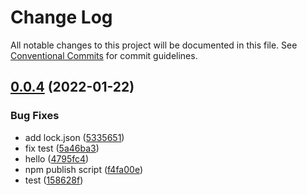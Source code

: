 # Change Log

All notable changes to this project will be documented in this file.
See [Conventional Commits](https://conventionalcommits.org) for commit guidelines.

## [0.0.4](https://github.com/hefeng6500/hefeng-cli/compare/v0.0.3...v0.0.4) (2022-01-22)


### Bug Fixes

*  add lock.json ([5335651](https://github.com/hefeng6500/hefeng-cli/commit/53356510762f3afc6a2b46b101ecdb7660e5546d))
* fix test ([5a46ba3](https://github.com/hefeng6500/hefeng-cli/commit/5a46ba3f2f3ab9614a6bfed973e8d00e5cbe92de))
* hello ([4795fc4](https://github.com/hefeng6500/hefeng-cli/commit/4795fc4130dfebc8b41dcb23e20382c761563ea6))
* npm publish script ([f4fa00e](https://github.com/hefeng6500/hefeng-cli/commit/f4fa00e0756c180539c948af497be823eaedafa0))
* test ([158628f](https://github.com/hefeng6500/hefeng-cli/commit/158628f4fd37cdebed200be5e8a7db61a12ce8d3))
